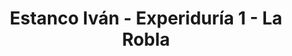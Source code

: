 ---
title: "Estanco Iván - Experiduría 1 - La Robla"
url: /la-robla/estanco-ivan-experiduria-1-la-robla/
shop: Tabak
---